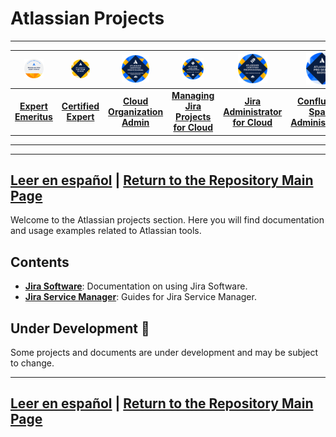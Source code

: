# Atlassian Projects
---
| [<img src="./Container/bdg_ace_emeritus.png" alt="ACE-Emeritus" width="50%">](https://cp.certmetrics.com/atlassian/en/public/badge/c?id=AT00235075&ccat=62&date=2024-2-8) | [<img src="./Container/bdg_ace.png" alt="ACE" width="50%">](https://cp.certmetrics.com/atlassian/en/public/badge/r?id=262966&date=2024-1-30) | [<img src="./Container/bdg_acp-520.png" alt="Cloud-Organization-Admin" width="50%">](https://cp.certmetrics.com/atlassian/en/public/badge/c?id=557058:708d623c-a4cf-448f-900b-27999a96abda&ccat=52&date=2023-11-13) | [<img src="./Container/bdg_acp-620.png" alt="MJP-For-Cloud" width="50%">](https://cp.certmetrics.com/atlassian/en/public/badge/c?id=557058:708d623c-a4cf-448f-900b-27999a96abda&ccat=30&date=2023-12-12) | [<img src="./Container/bdg_acp-120.png" alt="Jira-Administrator-for-Cloud" width="50%">](https://cp.certmetrics.com/atlassian/en/public/badge/c?id=557058:708d623c-a4cf-448f-900b-27999a96abda&ccat=26&date=2024-1-24) | [<img src="./Container/bdg_apb-220.png" alt="Confluence-Space-Administration" width="50%">](https://cp.certmetrics.com/atlassian/en/public/badge/c?id=557058:708d623c-a4cf-448f-900b-27999a96abda&ccat=35&date=2024-1-30) |
|:---------------------------------:|:---------------------------------:|:---------------------------------:|:---------------------------------:|:---------------------------------:|:---------------------------------:|
| [**Expert Emeritus**](https://cp.certmetrics.com/atlassian/en/public/badge/c?id=AT00235075&ccat=62&date=2024-2-8) | [**Certified Expert**](https://cp.certmetrics.com/atlassian/en/public/badge/r?id=262966&date=2024-1-30) | [**Cloud Organization Admin**](https://cp.certmetrics.com/atlassian/en/public/badge/c?id=557058:708d623c-a4cf-448f-900b-27999a96abda&ccat=52&date=2023-11-13) | [**Managing Jira Projects for Cloud**](https://cp.certmetrics.com/atlassian/en/public/badge/c?id=557058:708d623c-a4cf-448f-900b-27999a96abda&ccat=30&date=2023-12-12) | [**Jira Administrator for Cloud**](https://cp.certmetrics.com/atlassian/en/public/badge/c?id=557058:708d623c-a4cf-448f-900b-27999a96abda&ccat=26&date=2024-1-24) | [**Confluence Space Administration**](https://cp.certmetrics.com/atlassian/en/public/badge/c?id=557058:708d623c-a4cf-448f-900b-27999a96abda&ccat=35&date=2024-1-30) |
---

---
[Leer en español](README-es.md) | [Return to the Repository Main Page](../README.md)
---

Welcome to the Atlassian projects section. Here you will find documentation and usage examples related to Atlassian tools.

## Contents

- **[Jira Software](./Jira%20Software/Anonymous%20Networking%20Inc/)**: Documentation on using Jira Software.
- **[Jira Service Manager](./Jira%20Service%20Manager/)**: Guides for Jira Service Manager.

## Under Development 🚧

Some projects and documents are under development and may be subject to change.

---

[Leer en español](README-es.md) | [Return to the Repository Main Page](../README.md)
---